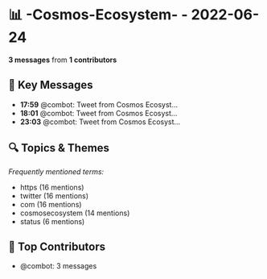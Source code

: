 # 📊 -Cosmos-Ecosystem- - 2022-06-24
**3 messages** from **1 contributors**

## 💬 Key Messages
- **17:59** @combot: [‌‌‌‌‎⁠](https://twitter.com/CosmosEcosystem/status/1540394210574172163)Tweet from Cosmos Ecosyst...
- **18:01** @combot: [‌‌‌‌‎⁠](https://twitter.com/CosmosEcosystem/status/1540394633661931520)Tweet from Cosmos Ecosyst...
- **23:03** @combot: [‌‌‌‌‎⁠](https://twitter.com/CosmosEcosystem/status/1540470674229268480)Tweet from Cosmos Ecosyst...

## 🔍 Topics & Themes
*Frequently mentioned terms:*
- https (16 mentions)
- twitter (16 mentions)
- com (16 mentions)
- cosmosecosystem (14 mentions)
- status (6 mentions)

## 👥 Top Contributors
- @combot: 3 messages